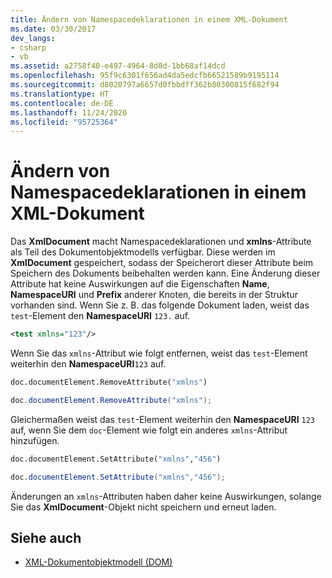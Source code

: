 ```yaml
---
title: Ändern von Namespacedeklarationen in einem XML-Dokument
ms.date: 03/30/2017
dev_langs:
- csharp
- vb
ms.assetid: a2758f40-e497-4964-8d8d-1bb68af14dcd
ms.openlocfilehash: 95f9c6301f656ad4da5edcfb66521589b9195114
ms.sourcegitcommit: d8020797a6657d0fbbdff362b80300815f682f94
ms.translationtype: HT
ms.contentlocale: de-DE
ms.lasthandoff: 11/24/2020
ms.locfileid: "95725364"
---
```

# <a name="changing-namespace-declarations-in-an-xml-document"></a>Ändern von Namespacedeklarationen in einem XML-Dokument

Das **XmlDocument** macht Namespacedeklarationen und **xmlns**-Attribute als Teil des Dokumentobjektmodells verfügbar. Diese werden im **XmlDocument** gespeichert, sodass der Speicherort dieser Attribute beim Speichern des Dokuments beibehalten werden kann. Eine Änderung dieser Attribute hat keine Auswirkungen auf die Eigenschaften **Name**, **NamespaceURI** und **Prefix** anderer Knoten, die bereits in der Struktur vorhanden sind. Wenn Sie z. B. das folgende Dokument laden, weist das `test`-Element den **NamespaceURI** `123.` auf.  
  
```xml  
<test xmlns="123"/>  
```  
  
 Wenn Sie das `xmlns`-Attribut wie folgt entfernen, weist das `test`-Element weiterhin den **NamespaceURI**`123` auf.  
  
```vb  
doc.documentElement.RemoveAttribute("xmlns")  
```  
  
```csharp  
doc.documentElement.RemoveAttribute("xmlns");  
```  
  
 Gleichermaßen weist das `test`-Element weiterhin den **NamespaceURI** `123` auf, wenn Sie dem `doc`-Element wie folgt ein anderes `xmlns`-Attribut hinzufügen.  
  
```vb  
doc.documentElement.SetAttribute("xmlns","456")
```  
  
```csharp  
doc.documentElement.SetAttribute("xmlns","456");  
```  
  
 Änderungen an `xmlns`-Attributen haben daher keine Auswirkungen, solange Sie das **XmlDocument**-Objekt nicht speichern und erneut laden.  
  
## <a name="see-also"></a>Siehe auch

- [XML-Dokumentobjektmodell (DOM)](xml-document-object-model-dom.md)

